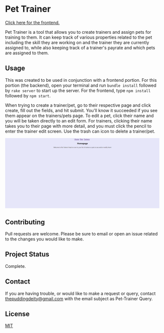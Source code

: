 # Pet Trainer

[Click here for the frontend.](https://github.com/Lavinia225/pet-trainer-client)

Pet Trainer is a tool that allows you to create trainers and assign pets for training to them. It can keep track of various properties related to the pet including the skill they are working on and the trainer they are currently assigned to, while also keeping track of a trainer's payrate and which pets are assigned to them. 

## Usage

This was created to be used in conjunction with a frontend portion. For this portion (the backend), open your terminal and run `bundle install` followed by `rake server` to start up the server. For the frontend, type `npm install` followed by `npm start`.

When trying to create a trainer/pet, go to their respective page and click create, fill out the fields, and hit submit. You'll know it succeeded if you see them appear on the trainers/pets page. To edit a pet, click their name and you will be taken directly to an edit form. For trainers, clicking their name takes you to their page with more detail, and you must click the pencil to enter the trainer edit screen. Use the trash can icon to delete a trainer/pet. 

![Usage Gif](./demonstration.gif)

## Contributing

Pull requests are welcome. Please be sure to email or open an issue related to the changes you would like to make.

## Project Status

Complete.

## Contact

If you are having trouble, or would like to make a request or query, contact thepuddingdeity@gmail.com with the email subject as Pet-Trainer Query.

## License

[MIT](https://choosealicense.com/licenses/mit/)